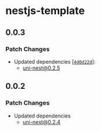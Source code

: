 # nestjs-template

## 0.0.3

### Patch Changes

- Updated dependencies [[`4d0d22d`](https://github.com/hacxy/uni-nest/commit/4d0d22d29b13849b6faf64b644ebd2973377f5b4)]:
  - uni-nest@0.2.5

## 0.0.2

### Patch Changes

- Updated dependencies
  - uni-nest@0.2.4
